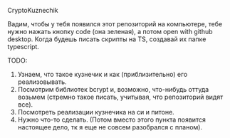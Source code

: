 CryptoKuznechik

Вадим, чтобы у тебя появился этот репозиторий на компьютере, тебе нужно нажать кнопку code (она зеленая), а потом open with github desktop. Когда будешь писать скрипты на TS, создавай их папке typescript.

TODO:
1. Узнаем, что такое кузнечик и как (приблизительно) его реализовывать.
2. Посмотрим библиотек bcrypt и, возможно, что-нибудь оттуда возьмем (стремно такое писать, учитывая, что репозиторий видят все).
3. Посмотреть реализации кузнечика на си и питоне.
4. Нужно что-то сделать. (Потом вместо этого пункта появится настоящее дело, тк я еще не совсем разобрался с планом).